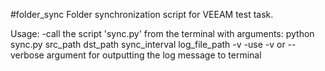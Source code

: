 #folder_sync
Folder synchronization script for VEEAM test task.

Usage:
-call the script 'sync.py' from the terminal with arguments: python sync.py src_path dst_path sync_interval log_file_path -v
-use -v or --verbose argument for outputting the log message to terminal
